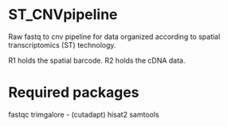 # ST_CNVpipeline
Raw fastq to cnv pipeline for data organized according to spatial transcriptomics (ST) technology.

R1 holds the spatial barcode.
R2 holds the cDNA data.

# Required packages
fastqc
trimgalore - (cutadapt)
hisat2
samtools
